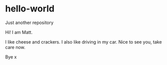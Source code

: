 # hello-world
Just another repository

Hi! I am Matt.

I like cheese and crackers. I also like driving in my car.
Nice to see you, take care now.

Bye x
